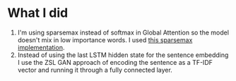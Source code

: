 # What I did
  1. I'm using sparsemax instead of softmax in Global Attention so the model doesn't mix in low importance words. I used [this sparsemax implementation](https://github.com/deep-spin/entmax).
  2. Instead of using the last LSTM hidden state for the sentence embedding I use the ZSL GAN approach of encoding the sentence as a TF-IDF vector and running it through a fully connected layer.